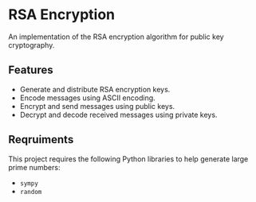 # RSA Encryption
An implementation of the RSA encryption algorithm for public key cryptography.

## Features
- Generate and distribute RSA encryption keys.
- Encode messages using ASCII encoding.
- Encrypt and send messages using public keys.
- Decrypt and decode received messages using private keys.

## Reqruiments
This project requires the following Python libraries to help generate large prime numbers:
- `sympy`
- `random`
